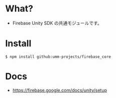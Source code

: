# What?

* Firebase Unity SDK の共通モジュールです。

# Install

```shell
$ npm install github:umm-projects/firebase_core
```

# Docs

* https://firebase.google.com/docs/unity/setup

